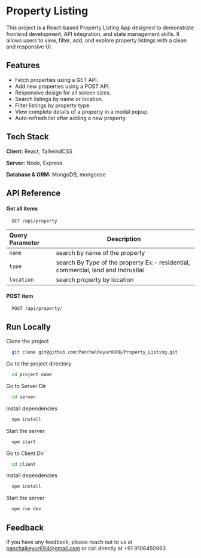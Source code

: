 
# Property Listing

This project is a React-based Property Listing App designed to demonstrate frontend development, API integration, and state management skills. It allows users to view, filter, add, and explore property listings with a clean and responsive UI.


## Features

- Fetch properties using a GET API.
- Add new properties using a POST API.
- Responsive design for all screen sizes.
- Search listings by name or location.
- Filter listings by property type.
- View complete details of a property in a modal popup.
- Auto-refresh list after adding a new property.


## Tech Stack

**Client:** React, TailwindCSS

**Server:** Node, Express

**Database & ORM:** MongoDB, mongoose


## API Reference

#### Get all items

```http
  GET /api/property
```

| Query Parameter |  Description  |
| :-------- | ------------- |
| `name`    |    search by name of the property |
| `type`    | search By Type of the property Ex:- residential, commercial, land and Indrustial|
|`location` | search property by location|

#### POST item

```http
  POST /api/property/
```

## Run Locally

Clone the project

```bash
  git clone git@github.com:PanchalKeyur0806/Property_Listing.git
```

Go to the project directory

```bash
  cd project_name
```
Go to Server Dir
```bash
  cd server
```

Install dependencies

```bash
  npm install
```

Start the server

```bash
  npm start
```

Go to Client Dir
```bash
  cd client
```

Install dependencies

```bash
  npm install
```

Start the server

```bash
  npm run dev
```

## Feedback

If you have any feedback, please reach out to us at panchalkeyur694@gmail.com or call directly at +91 9106450963

